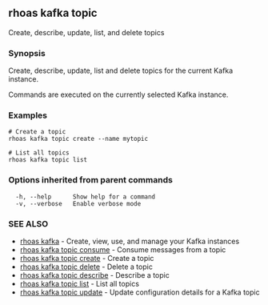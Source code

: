## rhoas kafka topic

Create, describe, update, list, and delete topics

### Synopsis

Create, describe, update, list and delete topics for the current Kafka instance.

Commands are executed on the currently selected Kafka instance.


### Examples

```
# Create a topic
rhoas kafka topic create --name mytopic

# List all topics
rhoas kafka topic list

```

### Options inherited from parent commands

```
  -h, --help      Show help for a command
  -v, --verbose   Enable verbose mode
```

### SEE ALSO

* [rhoas kafka](rhoas_kafka.md)	 - Create, view, use, and manage your Kafka instances
* [rhoas kafka topic consume](rhoas_kafka_topic_consume.md)	 - Consume messages from a topic
* [rhoas kafka topic create](rhoas_kafka_topic_create.md)	 - Create a topic
* [rhoas kafka topic delete](rhoas_kafka_topic_delete.md)	 - Delete a topic
* [rhoas kafka topic describe](rhoas_kafka_topic_describe.md)	 - Describe a topic
* [rhoas kafka topic list](rhoas_kafka_topic_list.md)	 - List all topics
* [rhoas kafka topic update](rhoas_kafka_topic_update.md)	 - Update configuration details for a Kafka topic

